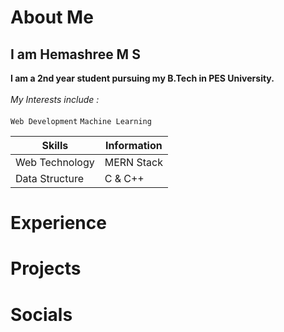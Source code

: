 # About Me
## I am Hemashree M S
**I am a 2nd year student pursuing my B.Tech in PES University.**<br><br>
*My Interests include :*<br><br>
`Web Development` `Machine Learning`

Skills | Information
-----|-----
Web Technology | MERN Stack
Data Structure | C & C++

# Experience

# Projects

# Socials
